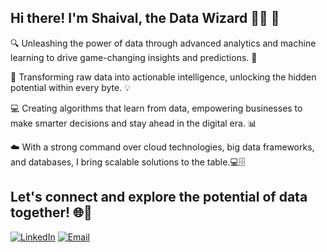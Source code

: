 ## Hi there! I'm Shaival, the Data Wizard 🧙✨ 👋


🔍 Unleashing the power of data through advanced analytics and machine learning to drive game-changing insights and predictions. 🚀
  
🧠 Transforming raw data into actionable intelligence, unlocking the hidden potential within every byte. 💡
  
💻 Creating algorithms that learn from data, empowering businesses to make smarter decisions and stay ahead in the digital era. 📊
  
☁️ With a strong command over cloud technologies, big data frameworks, and databases, I bring scalable solutions to the table.️💻🗄️

## Let's connect and explore the potential of data together! 🌐🤝

<a href="https://www.linkedin.com/in/shaival99/"><img src="https://img.shields.io/badge/LinkedIn-0077B5?style=for-the-badge&logo=linkedin&logoColor=white" alt="LinkedIn"></a>
<a href = "(mailto:shaival26399@gmail.com)?"><img src="https://img.shields.io/badge/Gmail-D14836?style=for-the-badge&logo=gmail&logoColor=white" alt="Email"></a>
